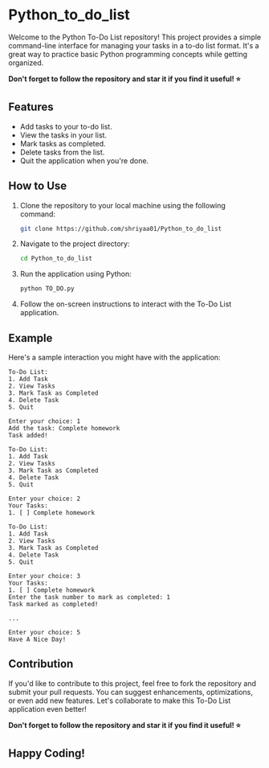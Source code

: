 # Python_to_do_list

Welcome to the Python To-Do List repository! This project provides a simple command-line interface for managing your tasks in a to-do list format. It's a great way to practice basic Python programming concepts while getting organized.

**Don't forget to follow the repository and star it if you find it useful! ⭐**

## Features

- Add tasks to your to-do list.
- View the tasks in your list.
- Mark tasks as completed.
- Delete tasks from the list.
- Quit the application when you're done.

## How to Use

1. Clone the repository to your local machine using the following command:

    ```bash
    git clone https://github.com/shriyaa01/Python_to_do_list
    ```

2. Navigate to the project directory:

    ```bash
    cd Python_to_do_list
    ```

3. Run the application using Python:

    ```bash
    python TO_DO.py
    ```

4. Follow the on-screen instructions to interact with the To-Do List application.

## Example

Here's a sample interaction you might have with the application:

```
To-Do List:
1. Add Task
2. View Tasks
3. Mark Task as Completed
4. Delete Task
5. Quit

Enter your choice: 1
Add the task: Complete homework
Task added!

To-Do List:
1. Add Task
2. View Tasks
3. Mark Task as Completed
4. Delete Task
5. Quit

Enter your choice: 2
Your Tasks:
1. [ ] Complete homework

To-Do List:
1. Add Task
2. View Tasks
3. Mark Task as Completed
4. Delete Task
5. Quit

Enter your choice: 3
Your Tasks:
1. [ ] Complete homework
Enter the task number to mark as completed: 1
Task marked as completed!

...

Enter your choice: 5
Have A Nice Day!
```

## Contribution

If you'd like to contribute to this project, feel free to fork the repository and submit your pull requests. You can suggest enhancements, optimizations, or even add new features. Let's collaborate to make this To-Do List application even better!

**Don't forget to follow the repository and star it if you find it useful! ⭐**

## Happy Coding!
